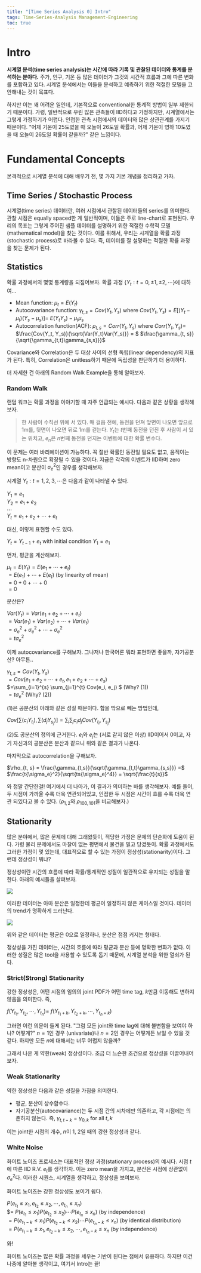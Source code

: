 ```yaml
---
title: "[Time Series Analysis 0] Intro"
tags: Time-Series-Analysis Management-Engineering
toc: true
---
```


# Intro
**시계열 분석(time series analysis)는 시간에 따라 기록 및 관찰된 데이터와 통계를 분석하는 분야다.** 주가, 인구, 기온 등 많은 데이터가 그것의 시간적 흐름과 그에 따른 변화를 포함하고 있다. 시계열 분석에서는 이들을 분석하고 예측하기 위한 적절한 모델을 고안해내는 것이 목표다.

하지만 이는 꽤 어려운 일인데, 기본적으로 conventional한 통계적 방법이 일부 제한되기 때문이다. 가령, 일반적으로 우린 많은 관측들이 IID하다고 가정하지만, 시계열에서는 그렇게 가정하기가 어렵다. 인접한 관측 시점에서의 데이터와 많은 상관관계를 가지기 때문이다. "어제 기온이 25도였을 때 오늘이 26도일 확률과, 어제 기온이 영하 10도였을 때 오늘이 26도일 확률이 같을까?" 같은 느낌이다.


# Fundamental Concepts
본격적으로 시계열 분석에 대해 배우기 전, 몇 가지 기본 개념을 정리하고 가자.

## Time Series / Stochastic Process
시계열(time series) 데이터란, 여러 시점에서 관찰된 데이터들의 series를 의미한다. 관찰 시점은 equally spaced한 게 일반적이며, 이들은 주로 line-chart로 표현된다. 우리의 목표는 그렇게 주어진 샘플 데이터를 설명하기 위한 적절한 수학적 모델(mathematical model)을 찾는 것이다. 이를 위해서, 우리는 시계열을 확률 과정(stochastic process)로 바라볼 수 있다. 즉, 데이터를 잘 설명하는 적절한 확률 과정을 찾는 문제가 된다.

## Statistics
확률 과정에서의 몇몇 통계량을 되짚어보자. 확률 과정 $\{Y_t: t = 0, \pm 1, \pm 2, \cdots \}$에 대하여...

- Mean function: $\mu_t = E(Y_t)$
- Autocovariance function: $\gamma_{t, s} = Cov(Y_t, Y_s)$ where $Cov(Y_t, Y_s) = E[(Y_t - \mu_t)(Y_s - \mu_s)] =$ $E(Y_tY_s) - \mu_t\mu_s$
- Autocorrelation function(ACF): $\rho_{t, s} = Corr(Y_t, Y_s)$ where $Corr(Y_t, Y_s) =$ $\frac{Cov(Y_t, Y_s)}{\sqrt{Var(Y_t)Var(Y_s)}} = $ $\frac{\gamma_{t, s}}{\sqrt{\gamma_{t,t}\gamma_{s,s}}}$

Covariance와 Correlation은 두 대상 사이의 선형 독립(linear dependency)의 지표가 된다. 특히, Correlation은 unitless하기 때문에 독립성을 판단하기 더 용이하다.

더 자세한 건 아래의 Random Walk Example을 통해 알아보자.

### Random Walk
랜덤 워크는 확률 과정을 이야기할 때 자주 언급되는 예시다. 다음과 같은 상황을 생각해보자.

> 한 사람이 수직선 위에 서 있다. 매 걸음 전에, 동전을 던져 앞면이 나오면 앞으로 1m를, 뒷면이 나오면 뒤로 1m를 걷는다. $Y_t$는 $t$번째 동전을 던진 후 사람이 서 있는 위치고, $e_n$은 $n$번째 동전을 던지는 이벤트에 대한 확률 변수다.

이 문제는 여러 바리에이션이 가능하다. 꼭 절반 확률인 동전일 필요도 없고, 움직이는 방향도 n-차원으로 확장될 수 있을 것이다. 지금은 각각의 이벤트가 IID하며 zero mean이고 분산이 ${\sigma_e}^2$인 경우를 생각해보자.

시계열 ${Y_t: t = 1, 2, 3, \cdots}$은 다음과 같이 나타낼 수 있다.

$Y_1 = e_1$
<br>$Y_2 = e_1 + e_2$
<br>$\cdots$
<br>$Y_t = e_1 + e_2 + \cdots + e_t$

대신, 이렇게 표현할 수도 있다.

$Y_t = Y_{t-1} + e_t$ with initial condition $Y_1 = e_1$

먼저, 평균을 계산해보자.

$\mu_t = E(Y_t) = E(e_1 + \cdots + e_t)$
<br>$= E(e_1) + \cdots + E(e_t)$ (by linearity of mean)
<br>$= 0+0+\cdots + 0$
<br>$=0$

분산은?

$Var(Y_t) = Var(e_1 + e_2 + \cdots + e_t)$
<br>$=Var(e_1) + Var(e_2) + \cdots + Var(e_t)$
<br>$={\sigma_e}^2 +{\sigma_e}^2 + \cdots + {\sigma_e}^2$
<br>$=t{\sigma_e}^2$

이제 autocovariance를 구해보자. 그나저나 한국어론 뭐라 표현하면 좋을까, 자기공분산? 아무튼..

$\gamma_{t, s} = Cov(Y_t, Y_s)$
<br> $=Cov(e_1 + e_2 + \cdots + e_t, e_1 + e_2 + \cdots + e_s)$
<br> $=\sum_{i=1}^{s} \sum_{j=1}^{t} Cov(e_i, e_j) $ (Why? (1))
<br> $=t{\sigma_e}^2$ (Why? (2))

(1)은 공분산의 아래와 같은 성질 때문이다. 합을 밖으로 빼는 방법인데,

$Cov[\sum(c_iY_{t_i}), \sum(d_jY_{s_j})] = \sum_i \sum_j c_id_j Cov(Y_{t_i}, Y_{s_j})$

(2)도 공분산의 정의에 근거한다. $e_i$와 $e_j$는 (서로 같지 않은 이상) IID이어서 0이고, 자기 자신과의 공분산은 분산과 같으니 위와 같은 결과가 나온다.

마지막으로 autocorrelation을 구해보자.

$\rho_{t, s} = \frac{\gamma_{t,s}}{\sqrt{\gamma_{t,t}\gamma_{s,s}}} =$ $\frac{t{\sigma_e}^2}{\sqrt{ts{\sigma_e}^4}} = \sqrt{\frac{t}{s}}$

와 정말 간단한걸! 여기에서 더 나아가, 이 결과가 의미하는 바를 생각해보자. 예를 들어, 두 시점이 가까울 수록 더욱 연관되어있고, 인접한 두 시점은 시간이 흐를 수록 더욱 연관 되있다고 볼 수 있다. ($\rho_{1,2}$와 $\rho_{100,101}$을 비교해보자.)


## Stationarity
많은 분야에서, 많은 문제에 대해 그래왔듯이, 적당한 가정은 문제의 단순화에 도움이 된다. 가령 물리 문제에서도 마찰이 없는 평면에서 물건을 밀고 당겼듯이. 확률 과정에서도 그러한 가정이 몇 있는데, 대표적으로 할 수 있는 가정이 정상성(stationarity)이다. 그런데 정상성이 뭐냐?

정상성이란 시간의 흐름에 따라 확률/통계적인 성질이 일관적으로 유지되는 성질을 말한다. 아래의 예시들을 살펴보자.

![](/imgs/mge/tsa1.png)

이러한 데이터는 아마 분산은 일정한데 평균이 일정하지 않은 케이스일 것이다. 데이터의 trend가 명확하게 드러난다.

![](/imgs/mge/tsa2.png)

위와 같은 데이터는 평균은 0으로 일정하나, 분산은 점점 커지는 형태다.

정상성을 가진 데이터는, 시간의 흐름에 따라 평균과 분산 등에 명확한 변화가 없다. 이러한 성질은 많은 tool을 사용할 수 있도록 돕기 때문에, 시계열 분석을 위한 열쇠가 된다.

### Strict(Strong) Stationarity
강한 정상성은, 어떤 시점의 임의의 joint PDF가 어떤 time tag, $k$만큼 이동해도 변하지 않음을 의미한다. 즉,

$f(Y_{t_1}, Y_{t_2}, \cdots, Y_{t_n}) =$ $f(Y_{t_1+k}, Y_{t_2+k}, \cdots, Y_{t_n+k})$

그러면 이런 의문이 들게 된다. "그럼 모든 joint와 time lag에 대해 불변함을 보여야 하나? 어떻게?" $n=1$인 경우 (univariate)나 $n=2$인 경우는 어떻게든 보일 수 있을 것 같다. 하지만 모든 $n$에 대해서는 너무 어렵지 않을까?

그래서 나온 게 약한(weak) 정상성이다. 조금 더 느슨한 조건으로 정상성을 이끌어내어 보자.

### Weak Stationarity
약한 정상성은 다음과 같은 성질을 가짐을 의미한다.

- 평균, 분산이 상수함수다.
- 자기공분산(autocovariance)는 두 시점 간의 시차에만 의존하고, 각 시점에는 의존하지 않는다. 즉, $\gamma_{t, t-k} = \gamma_{0, k}$ for all $t, k$

이는 joint한 시점의 개수, $n$이 1, 2일 때의 강한 정상성과 같다.


### White Noise
화이트 노이즈 프로세스는 대표적인 정상 과정(stationary process)의 예시다. 시점 $t$에 따른 IID R.V. $e_t$를 생각하자. 이는 zero mean을 가지고, 분산은 시점에 상관없이 ${\sigma_e}^2$다. 이러한 시퀀스, 시계열을 생각하고, 정상성을 보여보자.

화이트 노이즈는 강한 정상성도 보이기 쉽다.

$P(e_{t_1} \le x_1, e_{t_2} \le x_2, \cdots, e_{t_n} \le x_n)$
<br>$= $P(e_{t_1} \le x_1)P(e_{t_2} \le x_2) \cdots P(e_{t_n} \le x_n)$ (by independence)
<br>$= P(e_{t_1 -k} \le x_1)P(e_{t_2 -k} \le x_2) \cdots P(e_{t_n -k} \le x_n)$ (by identical distribution)
<br>$=P(e_{t_1-k}\le x_1, e_{t_2-k}\le x_2, \cdots, e_{t_n-k}\le x_n$ (by independence)

와! 

화이트 노이즈는 많은 확률 과정을 세우는 기반이 된다는 점에서 유용하다. 하지만 이건 나중에 알아볼 생각이고, 여기서 Intro는 끝!


